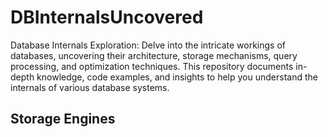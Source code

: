 # DBInternalsUncovered
Database Internals Exploration: Delve into the intricate workings of databases, uncovering their architecture, storage mechanisms, query processing, and optimization techniques. This repository documents in-depth knowledge, code examples, and insights to help you understand the internals of various database systems.


## Storage Engines